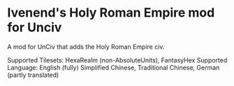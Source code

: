# Ivenend's Holy Roman Empire mod for Unciv

A mod for UnCiv that adds the Holy Roman Empire civ.

Supported Tilesets: HexaRealm (non-AbsoluteUnits), FantasyHex
Supported Language: 
English (fully)
Simplified Chinese, Traditional Chinese, German (partly translated)

